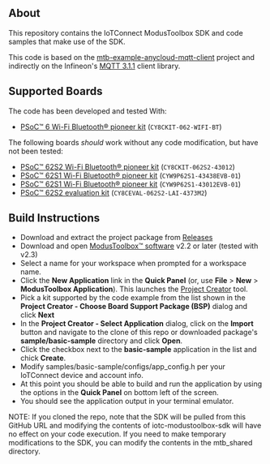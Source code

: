 ## About

This repository contains the IoTConnect ModusToolbox SDK and code samples that make use of the SDK.

This code is based on the [mtb-example-anycloud-mqtt-client](https://github.com/Infineon/mtb-example-anycloud-mqtt-client) project 
 and indirectly on the Infineon's [MQTT 3.1.1](https://github.com/Infineon/mqtt) client library.

## Supported Boards

The code has been developed and tested With:
- [PSoC&trade; 6 Wi-Fi Bluetooth&reg; pioneer kit](https://www.cypress.com/CY8CKIT-062-WiFi-BT) (`CY8CKIT-062-WIFI-BT`)

The following boards *should* work without any code modification, but have not been tested:
- [PSoC&trade; 62S2 Wi-Fi Bluetooth&reg; pioneer kit](https://www.cypress.com/CY8CKIT-062S2-43012) (`CY8CKIT-062S2-43012`)
- [PSoC&trade; 62S1 Wi-Fi Bluetooth&reg; pioneer kit](https://www.cypress.com/CYW9P62S1-43438EVB-01) (`CYW9P62S1-43438EVB-01`)
- [PSoC&trade; 62S1 Wi-Fi Bluetooth&reg; pioneer kit](https://www.cypress.com/CYW9P62S1-43012EVB-01) (`CYW9P62S1-43012EVB-01`)
- [PSoC&trade; 62S2 evaluation kit](https://www.cypress.com/CY8CEVAL-062S2) (`CY8CEVAL-062S2-LAI-4373M2`)


## Build Instructions

- Download and extract the project package from [Releases](https://github.com/avnet-iotconnect/iotc-modustoolbox-sdk/releases/)
- Download and open [ModusToolbox&trade; software](https://www.cypress.com/products/modustoolbox-software-environment) v2.2 or later (tested with v2.3)
- Select a name for your workspace when prompted for a workspace name.
- Click the **New Application** link in the **Quick Panel** (or, use **File** > **New** > **ModusToolbox Application**). This launches the [Project Creator](https://www.cypress.com/ModusToolboxProjectCreator) tool.
- Pick a kit supported by the code example from the list shown in the **Project Creator - Choose Board Support Package (BSP)** dialog and click **Next**
- In the **Project Creator - Select Application** dialog, click on the **Import** button and 
   navigate to the clone of this repo or downloaded package's **sample/basic-sample** directory and click **Open**. 
- Click the checkbox next to the **basic-sample** application in the list and chick **Create**.
- Modify samples/basic-sample/configs/app_config.h per your IoTConnect device and account info.
- At this point you should be able to build and run the application by using the options in the **Quick Panel** on bottom left of the screen.   
- You should see the application output in your terminal emulator.

NOTE: If you cloned the repo, note that the SDK will be pulled from this GitHub URL and modifying the contents of iotc-modustoolbox-sdk will have no effect on your code execution. 
If you need to make temporary modifications to the SDK, you can modify the contents in the mtb_shared directory.
